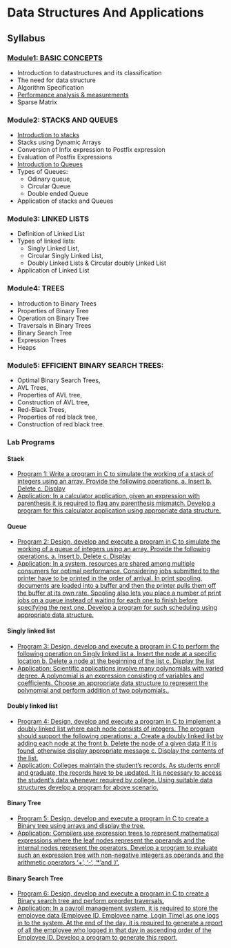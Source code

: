 # Data Structures And Applications
## Syllabus

### [Module1: BASIC CONCEPTS](https://drive.google.com/file/d/12z3imqyqPi7UXzgasdV9Le30T5z_Zh4a/view?usp=sharing)
- Introduction to datastructures and its classification
- The need for data structure
- Algorithm Specification
- [Performance analysis & measurements](https://drive.google.com/file/d/10S6oaNk0RkKP_zPzfDA-TmlvD3aYTeoL/view?usp=sharing)
- Sparse Matrix

### Module2: STACKS AND QUEUES
- [Introduction to stacks](https://drive.google.com/file/d/1WfiedGH6f15RKXa2GhtV4jnLV2JFNU-V/view?usp=sharing)
- Stacks using Dynamic Arrays
- Conversion of Infix expression to Postfix expression
- Evaluation of Postfix Expressions
- [Introduction to Queues](https://drive.google.com/file/d/1SXgwtu6hSYiXgoK8ywLW5hXSWlS-teTH/view?usp=sharing)
- Types of Queues:
    - Odinary queue,
    - Circular Queue
    - Double ended Queue
- Application of stacks and Queues

### Module3: LINKED LISTS
- Definition of Linked List 
- Types of linked lists:
    - Singly Linked List, 
    - Circular Singly Linked List,
    - Doubly Linked Lists & Circular doubly Linked List
- Application of Linked List

### Module4: TREES
- Introduction to Binary Trees
- Properties of Binary Tree
- Operation on Binary Tree
- Traversals in Binary Trees
- Binary Search Tree
- Expression Trees
- Heaps
 
### Module5: EFFICIENT BINARY SEARCH TREES: 
- Optimal Binary Search Trees, 
- AVL Trees, 
- Properties of AVL tree, 
- Construction of AVL tree, 
- Red-Black Trees, 
- Properties of red black tree, 
- Construction of red black tree.

### Lab Programs 
#### Stack
- [Program 1: Write a program in C to simulate the working of a stack of integers using an array. Provide the following operations. a.
Insert b. Delete c. Display](https://github.com/MASHOD0/DSA/blob/main/LabPrograms/LabProg1/stack.c)
- [Application: In a calculator application, given an expression with parenthesis it is required to flag any parenthesis mismatch. Develop a program for this calculator application using
appropriate data structure.](https://github.com/MASHOD0/DSA/blob/main/LabPrograms/LabProg1/calculator.c)
#### Queue
- [Program 2: Design, develop and execute a program in C to simulate the working of a queue of integers using an array. Provide
the following operations. a. Insert b. Delete c. Display](https://github.com/MASHOD0/DSA/blob/main/LabPrograms/LabProg2/queue.c)
- [Application: In a system, resources are shared among multiple consumers for optimal performance. Considering jobs submitted to the printer have to be printed in the order of arrival. In print spooling, documents are loaded into a buffer and then the printer pulls them off the buffer at its own rate. Spooling also lets you place a number of print jobs on a queue instead of waiting for each one to finish before specifying the next one. Develop a program
for such scheduling using appropriate data structure.](https://github.com/MASHOD0/DSA/blob/main/LabPrograms/LabProg2/printer.c)

#### Singly linked list
- [Program 3: Design, develop and execute a program in C to perform the following operation on Singly linked list
a. Insert the node at a specific location
b. Delete a node at the beginning of the list
c. Display the list](https://github.com/MASHOD0/DSA/blob/main/LabPrograms/LabProg3/sll.c)
- [Application: Scientific applications involve many polynomials with varied degree. A polynomial is an expression consisting of variables and coefficients. Choose an appropriate data structure to represent the polynomial and perform addition of two
polynomials..](https://github.com/MASHOD0/DSA/blob/main/LabPrograms/LabProg3/polynomial.c)

#### Doubly linked list
- [Program 4: Design, develop and execute a program in C to implement a doubly linked list where each node consists of integers. The program should support the following operations:
a. Create a doubly linked list by adding each node at the front
b. Delete the node of a given data If it is found, otherwise display appropriate message
c. Display the contents of the list.](https://github.com/MASHOD0/DSA/blob/main/LabPrograms/LabProg4/dll.c)
- [Application: Colleges maintain the student’s records. As students enroll and graduate, the records have to be updated. It is necessary
to access the student’s data whenever required by college. Using suitable data structures develop a program for above scenario.](https://github.com/MASHOD0/DSA/blob/main/LabPrograms/LabProg4/students.c)

#### Binary Tree
- [Program 5: Design, develop and execute a program in C to create
a Binary tree using arrays and display the tree.](https://github.com/MASHOD0/DSA/blob/main/LabPrograms/labprog5/bt.c)
- [Application: Compilers use expression trees to represent mathematical expressions where the leaf nodes represent the operands and the internal nodes represent the operators. Develop a program to evaluate such an expression tree with non-negative
integers as operands and the arithmetic operators ‘+’, ‘-‘, ‘*’and ‘/’.](https://github.com/MASHOD0/DSA/blob/main/LabPrograms/labprog5/expression_tree.c)

#### Binary Search Tree
- [Program 6: Design, develop and execute a program in C to create
a Binary search tree and perform preorder traversals.](https://github.com/MASHOD0/DSA/blob/main/LabPrograms/labprog6/bst.c)
- [Application: In a payroll management system, it is required to store the employee data (Employee ID, Employee name, Login Time) as one logs in to the system. At the end of the day, it is required to generate a report of all the employee who logged in that day in ascending order of the Employee ID. Develop a
program to generate this report.](https://github.com/MASHOD0/DSA/blob/main/LabPrograms/labprog6/log.c)
